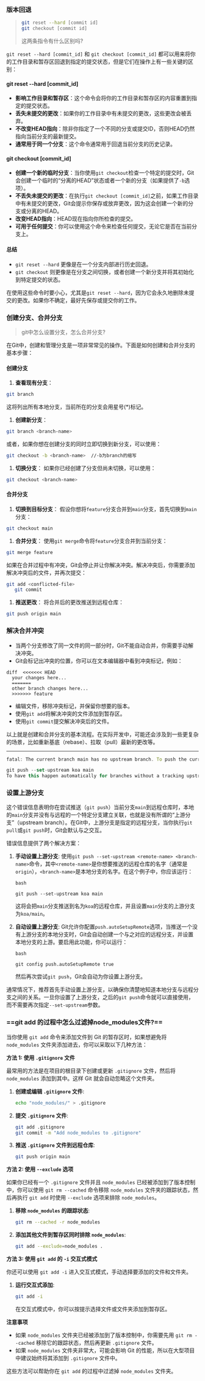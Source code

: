 ### 版本回退


> ```sh
> git reset --hard [commit id] 
> git checkout [commit id] 
> ```
>
> 这两条指令有什么区别吗?

`git reset --hard [commit_id]` 和 `git checkout [commit_id]` 都可以用来将你的工作目录和暂存区回退到指定的提交状态，但是它们在操作上有一些关键的区别：

#### git reset --hard [commit_id]

- **影响工作目录和暂存区**：这个命令会将你的工作目录和暂存区的内容重置到指定的提交状态。
- **丢失未提交的更改**：如果你的工作目录中有未提交的更改，这些更改会被丢弃。
- **不改变HEAD指向**：除非你指定了一个不同的分支或提交ID，否则HEAD仍然指向当前分支的最新提交。
- **通常用于同一个分支**：这个命令通常用于回退当前分支的历史记录。

#### git checkout [commit_id]

- **创建一个新的临时分支**：当你使用`git checkout`检查一个特定的提交时，Git会创建一个临时的“分离的HEAD”状态或者一个新的分支（如果提供了`-b`选项）。
- **不丢失未提交的更改**：在执行`git checkout [commit_id]`之前，如果工作目录中有未提交的更改，Git会提示你保存或放弃更改，因为这会创建一个新的分支或分离的HEAD。
- **改变HEAD指向**：HEAD现在指向你所检查的提交。
- **可用于任何提交**：你可以使用这个命令来检查任何提交，无论它是否在当前分支上。

#### 总结

- `git reset --hard` 更像是在一个分支内部进行历史回退。
- `git checkout` 则更像是在分支之间切换，或者创建一个新分支并将其初始化到特定提交的状态。

在使用这些命令时要小心，尤其是`git reset --hard`，因为它会永久地删除未提交的更改。如果你不确定，最好先保存或提交你的工作。







### 创建分支、合并分支

> git中怎么设置分支，怎么合并分支?

在Git中，创建和管理分支是一项非常常见的操作。下面是如何创建和合并分支的基本步骤：

#### 创建分支

1. **查看现有分支**：

```bash
git branch
```

这将列出所有本地分支，当前所在的分支会用星号(*)标记。

1. **创建新分支**：

```bash
git branch <branch-name>
```

或者，如果你想在创建分支的同时立即切换到新分支，可以使用：

```bash
git checkout -b <branch-name>  //-b为branch的缩写
```

1. **切换分支**： 如果你已经创建了分支但尚未切换，可以使用：

```bash
git checkout <branch-name>
```

#### 合并分支

1. **切换到目标分支**： 假设你想将`feature`分支合并到`main`分支，首先切换到`main`分支：

```bash
git checkout main
```

1. **合并分支**： 使用`git merge`命令将`feature`分支合并到当前分支：

```bash
git merge feature
```

如果在合并过程中有冲突，Git会停止并让你解决冲突。解决冲突后，你需要添加解决冲突后的文件，并再次提交：

```bash   
git add <conflicted-file>
   git commit
```

1. **推送更改**： 将合并后的更改推送到远程仓库：

```bash
git push origin main
```

### 解决合并冲突

- 当两个分支修改了同一文件的同一部分时，Git不能自动合并，你需要手动解决冲突。
- Git会标记出冲突的位置，你可以在文本编辑器中看到冲突标记，例如：

```
diff  <<<<<<< HEAD
  your changes here...
  =======
  other branch changes here...
  >>>>>>> feature
```

- 编辑文件，移除冲突标记，并保留你想要的版本。
- 使用`git add`将解决冲突的文件添加到暂存区。
- 使用`git commit`提交解决冲突后的文件。

以上就是创建和合并分支的基本流程。在实际开发中，可能还会涉及到一些更复杂的场景，比如重新基底（rebase）、拉取（pull）最新的更改等。





----

```javascript
fatal: The current branch main has no upstream branch. To push the current branch and set the remote as upstream, use

git push --set-upstream koa main
To have this happen automatically for branches without a tracking upstream, see 'push.autoSetupRemote' in 'git help config'. 这个提示是什么情况?
```

### 设置上游分支

这个错误信息表明你在尝试推送（`git push`）当前分支`main`到远程仓库时，本地的`main`分支并没有与远程的一个特定分支建立关联，也就是没有所谓的“上游分支”（upstream branch）。在Git中，上游分支是指定的远程分支，当你执行`git pull`或`git push`时，Git会默认与之交互。

错误信息提供了两个解决方案：

1. **手动设置上游分支**: 使用`git push --set-upstream <remote-name> <branch-name>`命令，其中`<remote-name>`是你想要推送的远程仓库的名字（通常是`origin`），`<branch-name>`是本地分支的名字。在这个例子中，你应该运行：

   ```
   bash
   
   git push --set-upstream koa main
   ```

   这将会把`main`分支推送到名为`koa`的远程仓库，并且设置`main`分支的上游分支为`koa/main`。

2. **自动设置上游分支**: Git允许你配置`push.autoSetupRemote`选项，当推送一个没有上游分支的本地分支时，Git会自动创建一个与之对应的远程分支，并设置本地分支的上游。要启用此功能，你可以运行：

   ```
   bash
   
   git config push.autoSetupRemote true
   ```

   然后再次尝试`git push`，Git会自动为你设置上游分支。

通常情况下，推荐首先手动设置上游分支，以确保你清楚地知道本地分支与远程分支之间的关系。一旦你设置了上游分支，之后的`git push`命令就可以直接使用，而不需要再次指定`--set-upstream`参数。





### ==git add 的过程中怎么过滤掉node_modules文件?==

当你使用 `git add` 命令来添加文件到 Git 的暂存区时，如果想避免将 `node_modules` 文件夹添加进去，你可以采取以下几种方法：

**方法 1: 使用 `.gitignore` 文件**

最常用的方法是在项目的根目录下创建或更新 `.gitignore` 文件，然后将 `node_modules` 添加到其中。这样 Git 就会自动忽略这个文件夹。

1. **创建或编辑 `.gitignore` 文件**:

   ```bash
   echo "node_modules/" > .gitignore
   ```

2. **提交 `.gitignore` 文件**:

   ```bash
   git add .gitignore
   git commit -m "Add node_modules to .gitignore"
   ```

3. **推送 `.gitignore` 文件到远程仓库**:

   ```bash
   git push origin main
   ```

**方法 2: 使用 `--exclude` 选项**

如果你已经有一个 `.gitignore` 文件并且 `node_modules` 已经被添加到了版本控制中，你可以使用 `git rm --cached` 命令移除 `node_modules` 文件夹的跟踪状态，然后再执行 `git add` 时使用 `--exclude` 选项来排除 `node_modules`。

1. **移除 `node_modules` 的跟踪状态**:

   ```bash
   git rm --cached -r node_modules
   ```

2. **添加其他文件到暂存区同时排除 `node_modules`**:

   ```bash
   git add --exclude=node_modules .
   ```

**方法 3: 使用 `git add` 的 `-i` 交互式模式**

你还可以使用 `git add -i` 进入交互式模式，手动选择要添加的文件和文件夹。

1. **运行交互式添加**:

   ```bash
   git add -i
   ```

   在交互式模式中，你可以按提示选择文件或文件夹添加到暂存区。

**注意事项**

- 如果 `node_modules` 文件夹已经被添加到了版本控制中，你需要先用 `git rm --cached` 移除它的跟踪状态，然后再更新 `.gitignore` 文件。
- 如果 `node_modules` 文件夹非常大，可能会影响 Git 的性能，所以在大型项目中建议始终将其添加到 `.gitignore` 文件中。

这些方法可以帮助你在 `git add` 的过程中过滤掉 `node_modules` 文件夹。